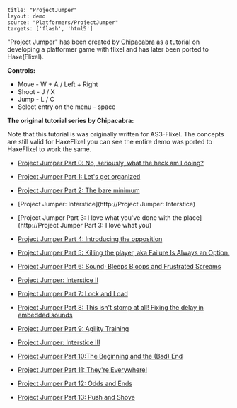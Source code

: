 ```
title: "ProjectJumper"
layout: demo
source: "Platformers/ProjectJumper"
targets: ['flash', 'html5']
```

"Project Jumper" has been created by [Chipacabra ](http://chipacabra.blogspot.de/)as a tutorial on developing a platformer game with flixel and has later been ported to Haxe(Flixel).

**Controls:**

*   Move - W + A / Left + Right
*   Shoot - J / X
*   Jump - L / C
*   Select entry on the menu - space

**The original tutorial series by Chipacabra:**

Note that this tutorial is was originally written for AS3-Flixel. The concepts are still valid for HaxeFlixel you can see the entire demo was ported to HaxeFlixel to work the same.

*   ​[Project Jumper Part 0: No, seriously, what the heck am I doing?](http://chipacabra.blogspot.de/2010/11/project-jumper-part-0.html)
*   [Project Jumper Part 1: Let's get organized](http://chipacabra.blogspot.de/2010/12/project-jumper-part-1.html)

*   [Project Jumper Part 2: The bare minimum](http://chipacabra.blogspot.de/2010/12/project-jumper-part-2.html)

*   [Project Jumper: Interstice](http://Project Jumper: Interstice)

*   [Project Jumper Part 3: I love what you've done with the place](http://Project Jumper Part 3: I love what you)

*   [Project Jumper Part 4: Introducing the opposition](http://chipacabra.blogspot.de/2010/12/project-jumper-part-4.html)

*   [Project Jumper Part 5: Killing the player, aka Failure Is Always an Option.](http://chipacabra.blogspot.de/2011/01/project-jumper-part-5.html)

*   [Project Jumper Part 6: Sound; Bleeps Bloops and Frustrated Screams](http://chipacabra.blogspot.de/2011/01/project-jumper-part-6-sound.html)

*   [Project Jumper: Interstice II](http://chipacabra.blogspot.de/2011/01/project-jumper-interstice-ii.html)

*   [Project Jumper Part 7: Lock and Load](http://chipacabra.blogspot.de/2011/01/project-jumper-part-7-lock-and-load.html)

*   [Project Jumper Part 8: This isn't stomp at all! Fixing the delay in embedded sounds](http://chipacabra.blogspot.de/2011/01/project-jumper-part-8-this-isnt-stomp.html)

*   [Project Jumper Part 9: Agility Training](http://chipacabra.blogspot.de/2011/01/project-jumper-part-9-agility-training.html)

*   [Project Jumper: Interstice III](http://chipacabra.blogspot.de/2011/01/project-jumper-interstice-iii.html)

*   [Project Jumper Part 10:The Beginning and the (Bad) End](http://chipacabra.blogspot.de/2011/01/project-jumper-part-10the-beginning-and.html)

*   [Project Jumper Part 11: They're Everywhere!](http://chipacabra.blogspot.de/2011/02/project-jumper-part-11-theyre.html)

*   [Project Jumper Part 12: Odds and Ends](http://chipacabra.blogspot.de/2011/02/project-jumper-part-12-odds-and-ends.html)

*   [Project Jumper Part 13: Push and Shove](http://chipacabra.blogspot.de/2011/03/project-jumper-part-13-push-and-shove.html)